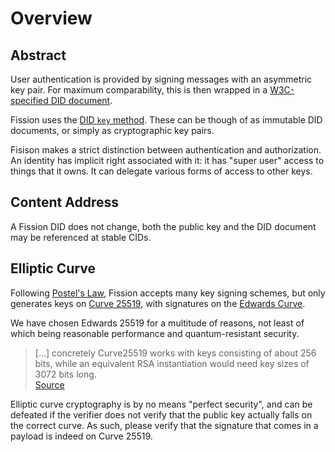 # Overview

## Abstract

User authentication is provided by signing messages with an asymmetric key pair. For maximum comparability, this is then wrapped in a [W3C-specified DID document](https://www.w3.org/TR/did-core/).

Fission uses the [DID `key` method](https://digitalbazaar.github.io/did-method-key/). These can be though of as immutable DID documents, or simply as cryptographic key pairs.

Fisison makes a strict distinction between authentication and authorization. An identity has implicit right associated with it: it has "super user" access to things that it owns. It can delegate various forms of access to other keys.

## Content Address

A Fission DID does not change, both the public key and the DID document may be referenced at stable CIDs.

## Elliptic Curve

Following [Postel's Law](https://lawsofux.com/postels-law), Fission accepts many key signing schemes, but only generates keys on [Curve 25519](https://cr.yp.to/ecdh.html), with signatures on the [Edwards Curve](http://cr.yp.to/newelliptic/newelliptic.html).

We have chosen Edwards 25519 for a multitude of reasons, not least of which being reasonable performance and quantum-resistant security.

> \[...\] concretely Curve25519 works with keys consisting of about 256 bits, while an equivalent RSA instantiation would need key sizes of 3072 bits long.  
> [Source](https://www.esat.kuleuven.be/cosic/elliptic-curves-are-quantum-dead-long-live-elliptic-curves/)

Elliptic curve cryptography is by no means "perfect security", and can be defeated if the verifier does not verify that the public key actually falls on the correct curve. As such, please verify that the signature that comes in a payload is indeed on Curve 25519.

